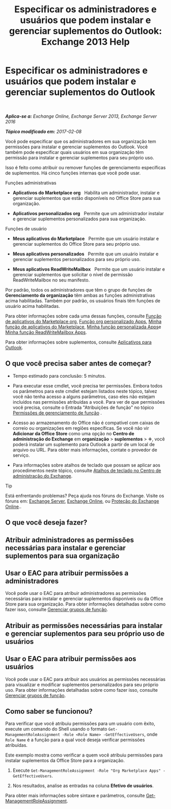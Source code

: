﻿---
title: 'Especificar os administradores e usuários que podem instalar e gerenciar suplementos do Outlook: Exchange 2013 Help'
TOCTitle: Especificar os administradores e usuários que podem instalar e gerenciar suplementos do Outlook
ms:assetid: 7ee4302d-b8bb-40a0-9810-10d3a0271bcb
ms:mtpsurl: https://technet.microsoft.com/pt-br/library/JJ943754(v=EXCHG.150)
ms:contentKeyID: 52058834
ms.date: 05/22/2018
mtps_version: v=EXCHG.150
ms.translationtype: MT
---

# Especificar os administradores e usuários que podem instalar e gerenciar suplementos do Outlook

 

_**Aplica-se a:** Exchange Online, Exchange Server 2013, Exchange Server 2016_

_**Tópico modificado em:** 2017-02-08_

Você pode especificar que os administradores em sua organização tem permissões para instalar e gerenciar suplementos do Outlook. Você também pode especificar quais usuários em sua organização têm permissão para instalar e gerenciar suplementos para seu próprio uso.

Isso é feito como atribuir ou remover funções de gerenciamento específicas de suplementos. Há cinco funções internas que você pode usar.

Funções administrativas

  - **Aplicativos do Marketplace org**   Habilita um administrador, instalar e gerenciar suplementos que estão disponíveis no Office Store para sua organização.

  - **Aplicativos personalizados org**   Permite que um administrador instalar e gerenciar suplementos personalizados para sua organização.

Funções de usuário

  - **Meus aplicativos do Marketplace**   Permite que um usuário instalar e gerenciar suplementos do Office Store para seu próprio uso.

  - **Meus aplicativos personalizados**   Permite que um usuário instalar e gerenciar suplementos personalizados para seu próprio uso.

  - **Meus aplicativos ReadWriteMailbox**   Permite que um usuário instalar e gerenciar suplementos que solicitar o nível de permissão ReadWriteMailbox no seu manifesto.

Por padrão, todos os administradores que têm o grupo de funções de **Gerenciamento da organização** têm ambas as funções administrativas acima habilitadas. Também por padrão, os usuários finais têm funções de usuário acima habilitadas.

Para obter informações sobre cada uma dessas funções, consulte [Função de aplicativos do Marketplace org](org-marketplace-apps-role-exchange-2013-help.md), [Função org personalizado Apps](org-custom-apps-role-exchange-2013-help.md), [Minha função de aplicativos do Marketplace](my-marketplace-apps-role-exchange-2013-help.md), [Minha função personalizada Apps](my-custom-apps-role-exchange-2013-help.md)e [Minha função ReadWriteMailbox Apps](my-readwritemailbox-apps-role-exchange-2013-help.md).

Para obter informações sobre suplementos, consulte [Aplicativos para Outlook](add-ins-for-outlook-exchange-2013-help.md).

## O que você precisa saber antes de começar?

  - Tempo estimado para conclusão: 5 minutos.

  - Para executar esse cmdlet, você precisa ter permissões. Embora todos os parâmetros para este cmdlet estejam listados neste tópico, talvez você não tenha acesso a alguns parâmetros, caso eles não estejam incluídos nas permissões atribuídas a você. Para ver de que permissões você precisa, consulte o Entrada "Atribuições de função" no tópico [Permissões de gerenciamento de função](role-management-permissions-exchange-2013-help.md) .

  - Acesso ao armazenamento do Office não é compatível com caixas de correio ou organizações em regiões específicas. Se você não vir **Adicionar da Office Store** como uma opção no **Centro de administração do Exchange** em **organização** \> **suplementos** \> ![Ícone Adicionar](images/JJ218640.c1e75329-d6d7-4073-a27d-498590bbb558(EXCHG.150).gif "Ícone Adicionar"), você poderá instalar um suplemento para Outlook a partir de um local de arquivo ou URL. Para obter mais informações, contate o provedor de serviço.

  - Para informações sobre atalhos de teclado que possam se aplicar aos procedimentos neste tópico, consulte [Atalhos de teclado no Centro de administração do Exchange](keyboard-shortcuts-in-the-exchange-admin-center-exchange-online-protection-help.md).


> [!TIP]
> Está enfrentando problemas? Peça ajuda nos fóruns do Exchange. Visite os fóruns em: <A href="https://go.microsoft.com/fwlink/p/?linkid=60612">Exchange Server</A>, <A href="https://go.microsoft.com/fwlink/p/?linkid=267542">Exchange Online</A>, ou <A href="https://go.microsoft.com/fwlink/p/?linkid=285351">Proteção do Exchange Online</A>..



## O que você deseja fazer?

## Atribuir administradores as permissões necessárias para instalar e gerenciar suplementos para sua organização

## Usar o EAC para atribuir permissões a administradores

Você pode usar o EAC para atribuir administradores as permissões necessárias para instalar e gerenciar suplementos disponíveis ou da Office Store para sua organização. Para obter informações detalhadas sobre como fazer isso, consulte [Gerenciar grupos de função](manage-role-groups-exchange-2013-help.md).

## Atribuir as permissões necessárias para instalar e gerenciar suplementos para seu próprio uso de usuários

## Usar o EAC para atribuir permissões aos usuários

Você pode usar o EAC para atribuir aos usuários as permissões necessárias para visualizar e modificar suplementos personalizados para seu próprio uso. Para obter informações detalhadas sobre como fazer isso, consulte [Gerenciar grupos de função](manage-role-groups-exchange-2013-help.md).

## Como saber se funcionou?

Para verificar que você atribuiu permissões para um usuário com êxito, execute um comando do Shell usando o formato `Get-ManagementRoleAssignment -Role <Role Name> -GetEffectiveUsers`, onde `Role Name` é a função para a qual você deseja verificar permissões atribuídas.

Este exemplo mostra como verificar a quem você atribuiu permissões para instalar suplementos da Office Store para a organização.

1.  Execute `Get-ManagementRoleAssignment -Role "Org Marketplace Apps" -GetEffectiveUsers`.

2.  Nos resultados, analise as entradas na coluna **Efetivo de usuários**.

Para obter mais informações sobre sintaxe e parâmetros, consulte [Get-ManagementRoleAssignment](https://technet.microsoft.com/pt-br/library/dd351024\(v=exchg.150\)).

